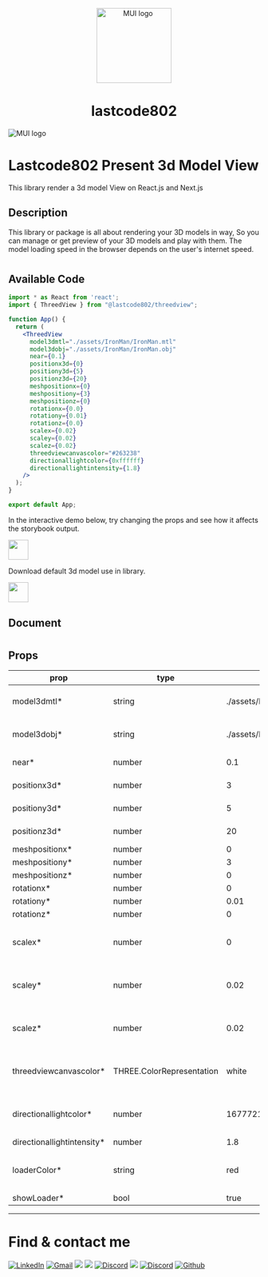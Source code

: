 <!-- markdownlint-disable-next-line -->
<p align="center">
  <img width="150" src="https://res.cloudinary.com/lastshop802/image/upload/v1662288637/logoSheroz_w9anft.png" alt="MUI logo">
</p>

<h1 align="center">lastcode802</h1>
  <img src="https://res.cloudinary.com/lastshop802/image/upload/v1662310815/LibraryGF_wjl8xb.gif" alt="MUI logo">

# Lastcode802 Present 3d Model View

This library render a 3d model View on React.js and Next.js

## Description
This library or package is all about rendering your 3D models in way, So you can manage or get preview of your 3D models and play with them. 
The model loading speed in the browser depends on the user's internet speed.

#
## Available Code

```jsx
import * as React from 'react';
import { ThreedView } from "@lastcode802/threedview";

function App() {
  return (
    <ThreedView
      model3dmtl="./assets/IronMan/IronMan.mtl"
      model3dobj="./assets/IronMan/IronMan.obj"
      near={0.1}
      positionx3d={0}
      positiony3d={5}
      positionz3d={20}
      meshpositionx={0}
      meshpositiony={3}
      meshpositionz={0}
      rotationx={0.0}
      rotationy={0.01}
      rotationz={0.0}
      scalex={0.02}
      scaley={0.02}
      scalez={0.02}
      threedviewcanvascolor="#263238"
      directionallightcolor={0xffffff}
      directionallightintensity={1.8}
    />
  );
}

export default App;
```
In the interactive demo below, try changing the props and see how it affects the storybook output.

[<img src="https://iconape.com/wp-content/files/qa/371510/svg/371510.svg" width="40"/>](https://lastcode802.github.io/threedview/)

Download default 3d model use in library.

[<img src="https://cdn.worldvectorlogo.com/logos/google-drive.svg" width="40"/>](https://drive.google.com/file/d/1wpWWuF1tMPXOKk3Su2xi_oKRxrTxFYNq/view?usp=sharing)

## Document
#
## Props
			
|     prop      |      type     |     default   |   example     |
| ------------- | ------------- | ------------- | ------------- |
|  model3dmtl*  | string  | ./assets/IronMan/IronMan.mtl  | assests must be in the public folder  |
| model3dobj*   | string  | ./assets/IronMan/IronMan.obj  | assests must be in the public folder  |
|  near*        | number  |0.1  | 0.1-(-10)-1000 |
| positionx3d*  | number  | 3  | 350-(-800000)  |
|  positiony3d* | number  | 5  | 30-(-800000)  |
| positionz3d*  | number  | 20  |20-(-800000)  |
| meshpositionx*| number  | 0  | 0 |
| meshpositiony*| number  | 3  | 0 |
| meshpositionz*| number  | 0  | 0 |
| rotationx*    | number  | 0  |  0-0.001|
|  rotationy*   | number  | 0.01  | 0-0.01   |
| rotationz*    | number  | 0  | 0-0.001  |
|  scalex*      | number  | 0  | (0.1-0.9,0.01-0.0.9,0.0001-0.0009) |
|  scaley*      | number  | 0.02  |  (0.1-0.9,0.01-0.0.9,0.0001-0.0009) |
|  scalez*      | number  | 0.02  |  (0.1-0.9,0.01-0.0.9,0.0001-0.0009) |
| threedviewcanvascolor*  | THREE.ColorRepresentation  | white  | Accepts hash vale,rgb and name of the color  |
|  directionallightcolor*  | number | 16777215  | Accepts hash vale,rgb and name of the color  |
| directionallightintensity*  | number  | 1.8  | 0-255  |
| loaderColor*  | string  | red  | Accepts hash vale,rgb and name of the color  |
| showLoader*  | bool  | true  | true-false  |


<hr></hr>
<h1>Find & contact me</h1>
<p><a href="https://www.linkedin.com/company/lastcode/"><img alt="LinkedIn" src="https://img.shields.io/badge/linkedin%20-%230077B5.svg?&style=for-the-badge&logo=linkedin&logoColor=white" target="_blank"></a> <a href="mailto:lastcode802@gmail.com"><img alt="Gmail" src="https://img.shields.io/badge/Gmail-D14836?style=for-the-badge&logo=gmail&logoColor=white" /></a> <a href="https://www.facebook.com/profile.php?id=100067627036290"><img src="https://img.shields.io/badge/Facebook-1877F2?style=for-the-badge&logo=facebook&logoColor=white" /></a> <a href="https://www.instagram.com/lastcode802/"><img src="https://img.shields.io/badge/Instagram-E4405F?style=for-the-badge&logo=Instagram&logoColor=white" /></a> <a href="https://www.youtube.com/channel/UCZfZm4thtZt0drL1j7PKb4w" target="_blank"><img alt="Discord" src="https://img.shields.io/badge/Youtube-FF0000.svg?&style=for-the-badge&logo=Youtube&logoColor=white" /></a>  <a href="https://chat.whatsapp.com/HDazjAi7if29K9FaRcCy5Y"><img src="https://img.shields.io/badge/WhatsApp-25D366?style=for-the-badge&logo=whatsapp&logoColor=white" /></a> <a href="https://discord.gg/gZfequNfyW" target="_blank"><img alt="Discord" src="https://img.shields.io/badge/Discord-5869e9.svg?&style=for-the-badge&logo=Discord&logoColor=white" /></a> <a href="https://github.com/orgs/lastcode802/repositories" target="_blank"><img alt="Github" src="https://img.shields.io/badge/GitHub-%2312100E.svg?&style=for-the-badge&logo=Github&logoColor=white" /></a>
</p>

